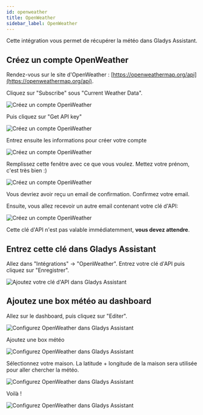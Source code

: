 ```yaml
---
id: openweather
title: OpenWeather
sidebar_label: OpenWeather
---
```


Cette intégration vous permet de récupérer la météo dans Gladys Assistant.

## Créez un compte OpenWeather

Rendez-vous sur le site d'OpenWeather : [https://openweathermap.org/api](https://openweathermap.org/api).

Cliquez sur "Subscribe" sous "Current Weather Data".

![Créez un compte OpenWeather](../../static/img/docs/configuration/openweather/create-account-step-1.jpg)

Puis cliquez sur "Get API key"

![Créez un compte OpenWeather](../../static/img/docs/configuration/openweather/create-account-step-2.jpg)

Entrez ensuite les informations pour créer votre compte

![Créez un compte OpenWeather](../../static/img/docs/configuration/openweather/create-account-step-3.jpg)

Remplissez cette fenêtre avec ce que vous voulez. Mettez votre prénom, c'est très bien :)

![Créez un compte OpenWeather](../../static/img/docs/configuration/openweather/create-account-step-4.jpg)

Vous devriez avoir reçu un email de confirmation. Confirmez votre email.

Ensuite, vous allez recevoir un autre email contenant votre clé d'API:

![Créez un compte OpenWeather](../../static/img/docs/configuration/openweather/create-account-step-5.jpg)

Cette clé d'API n'est pas valable immédiatemment, **vous devez attendre**.

## Entrez cette clé dans Gladys Assistant

Allez dans "Intégrations" -> "OpenWeather". Entrez votre clé d'API puis cliquez sur "Enregistrer".

![Ajoutez votre clé d'API dans Gladys Assistant](../../static/img/docs/configuration/openweather/add-api-key.jpg)

## Ajoutez une box météo au dashboard

Allez sur le dashboard, puis cliquez sur "Editer".

![Configurez OpenWeather dans Gladys Assistant](../../static/img/docs/configuration/openweather/configure-gladys-1.jpg)

Ajoutez une box météo

![Configurez OpenWeather dans Gladys Assistant](../../static/img/docs/configuration/openweather/configure-gladys-2.jpg)

Sélectionnez votre maison. La latitude + longitude de la maison sera utilisée pour aller chercher la météo.

![Configurez OpenWeather dans Gladys Assistant](../../static/img/docs/configuration/openweather/configure-gladys-3.jpg)

Voilà !

![Configurez OpenWeather dans Gladys Assistant](../../static/img/docs/configuration/openweather/configure-gladys-4.jpg)
